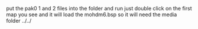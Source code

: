 put the pak0 1 and 2 files into the folder and run just double click on the first map you see and it will load the mohdm6.bsp so it will need the media folder ../../
